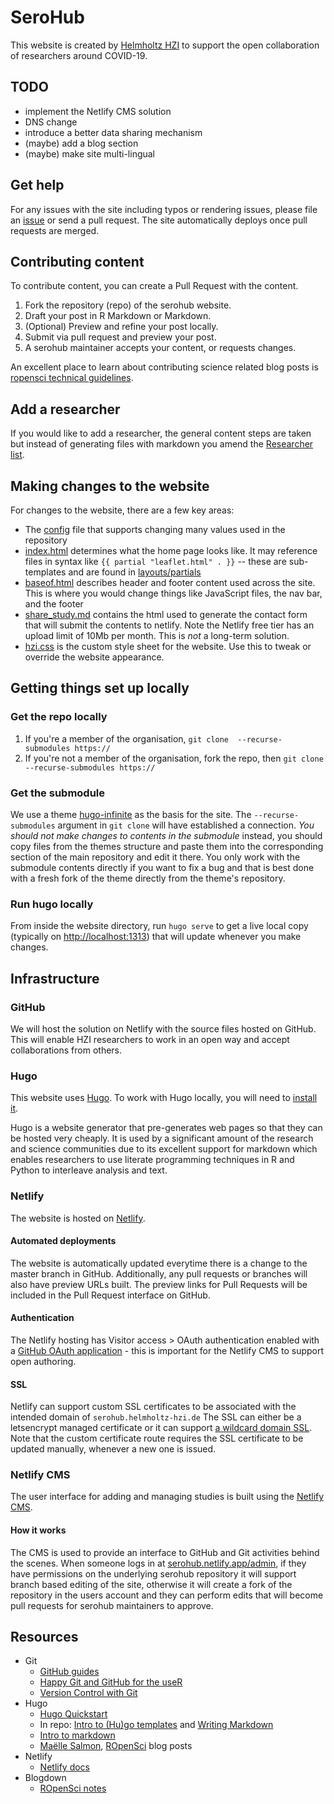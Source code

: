 # SeroHub
This website is created by [Helmholtz HZI](https://www.helmholtz-hzi.de/en) to support the open collaboration of researchers around COVID-19.

## TODO
- implement the Netlify CMS solution 
- DNS change 
- introduce a better data sharing mechanism
- (maybe) add a blog section
- (maybe) make site multi-lingual

## Get help
For any issues with the site including typos or rendering issues, please file an [issue](https://github.com/INSERTREPO/issues) or send a pull request. The site automatically deploys once pull requests are merged.

## Contributing content
To contribute content, you can create a Pull Request with the content.

1. Fork the repository (repo) of the serohub website.
1. Draft your post in R Markdown or Markdown.
1. (Optional) Preview and refine your post locally.
1. Submit via pull request and preview your post.
1. A serohub maintainer accepts your content, or requests changes.

An excellent place to learn about contributing science related blog posts is [ropensci technical guidelines](https://blogguide.ropensci.org/technical.html).

## Add a researcher
If you would like to add a researcher, the general content steps are taken but instead of generating files with markdown you amend the [Researcher list](data/researchers.csv).

## Making changes to the website
For changes to the website, there are a few key areas:

- The [config](config.toml) file that supports changing many values used in the repository
- [index.html](layouts/index.html) determines what the home page looks like. It may reference files in syntax like `{{ partial "leaflet.html" . }}` -- these are sub-templates and are found in [layouts/partials](layouts/partials)
- [baseof.html](layouts/_default/baseof.html) describes header and footer content used across the site. This is where you would change things like JavaScript files, the nav bar, and the footer
- [share_study.md](content/share_study.md) contains the html used to generate the contact form that will submit the contents to netlify. Note the Netlify free tier has an upload limit of 10Mb per month. This is *not*  a long-term solution.
- [hzi.css](assets/hzi.css) is the custom style sheet for the website. Use this to tweak or override the website appearance.

## Getting things set up locally
### Get the repo locally
1. If you're a member of the organisation, `git clone  --recurse-submodules https://`
2. If you're not a member of the organisation, fork the repo, then `git clone  --recurse-submodules https://`

### Get the submodule
We use a theme [hugo-infinite](https://github.com/lambdafu/hugo-finite) as the basis for the site. The `--recurse-submodules` argument in `git clone` will have established a connection. *You should not make changes to contents in the submodule* instead, you should copy files from the themes structure and paste them into the corresponding section of the main repository and edit it there. You only work with the submodule contents directly if you want to fix a bug and that is best done with a fresh fork of the theme directly from the theme's repository.

### Run hugo locally
From inside the website directory, run `hugo serve` to get a live local copy (typically on <http://localhost:1313>) that will update whenever you make changes.

## Infrastructure

### GitHub
We will host the solution on Netlify with the source files hosted on GitHub. This will
enable HZI researchers to work in an open way and accept collaborations from others.

### Hugo
This website uses [Hugo](https://gohugo.io). To work with Hugo locally, you will need to [install it](https://gohugo.io/getting-started/quick-start/).

Hugo is a website generator that pre-generates web pages so that they can be hosted
very cheaply. It is used by a significant amount of the research and science
communities due to its excellent support for markdown which enables researchers to use literate
programming techniques in R and Python to interleave analysis and text. 

### Netlify
The website is hosted on [Netlify](https://netlify.com).

#### Automated deployments
The website is automatically updated everytime there is a change to the master branch in GitHub. Additionally, any pull requests or branches will also have preview URLs built. The preview links for Pull Requests will be included in the Pull Request interface on GitHub.

#### Authentication
The Netlify hosting has Visitor access > OAuth authentication enabled with a [GitHub OAuth application](https://developer.github.com/apps/building-oauth-apps/) - this is important for the Netlify CMS to support open authoring.

#### SSL
Netlify can support custom SSL certificates to be associated with the intended domain of `serohub.helmholtz-hzi.de`  The SSL can either be a letsencrypt managed certificate or it can support [a wildcard domain SSL](https://docs.netlify.com/domains-https/https-ssl/#custom-certificates). Note that the custom certificate route requires the SSL certificate to be updated manually, whenever a new one is issued.

### Netlify CMS
The user interface for adding and managing studies is built using the [Netlify CMS](https://www.netlifycms.org/).

#### How it works
The CMS is used to provide an interface to GitHub and Git activities behind the scenes. When someone logs in at [serohub.netlify.app/admin](https://serohub.netlify.app/admin), if they have permissions on the underlying serohub repository it will support branch based editing of the site, otherwise it will create a fork of the repository in the users account and they can perform edits that will become pull requests for serohub maintainers to approve.


## Resources
- Git
    + [GitHub guides](https://guides.github.com/)
    + [Happy Git and GitHub for the useR](https://happygitwithr.com/)
    + [Version Control with Git](https://support.rstudio.com/hc/en-us/articles/200532077-Version-Control-with-Git-and-SVN)
- Hugo
    + [Hugo Quickstart](https://gohugo.io/getting-started/quick-start/)
    + In repo: [Intro to (Hu)go templates](content/posts/goisforlovers/index.md) and [Writing Markdown](content/posts/writing-markdown-latex/index.md)
    + [Intro to markdown](https://commonmark.org/help/tutorial/index.html)
    + [Maëlle Salmon](https://masalmon.eu/tags/hugo/), [ROpenSci](https://ropensci.org/tags/hugo/) blog posts
- Netlify
    + [Netlify docs](https://docs.netlify.com/#get-started)
- Blogdown
    + [ROpenSci notes](https://blogguide.ropensci.org/technical.html)